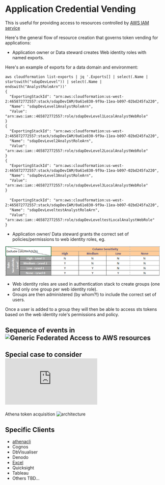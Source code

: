 # Application Credential Vending
This is useful for providing access to resources controlled by [AWS IAM service](https://aws.amazon.com/iam/)

Here's the general flow of resource creation that governs token vending for
applications:

* Application owner or Data steward creates Web identity roles with named exports.

Here's an example of exports for a data domain and environment:

```
aws cloudformation list-exports | jq '.Exports[] | select(.Name | startswith("sdapDevLevel")) | select(.Name | endswith("AnalystRoleArn"))'
{
  "ExportingStackId": "arn:aws:cloudformation:us-west-2:465872772557:stack/sdapDevIAM/0a61e830-9f9a-11ea-b097-02bd245fa220",
  "Name": "sdapDevLevel1AnalystRoleArn",
  "Value": "arn:aws:iam::465872772557:role/sdapDevLevel1LocalAnalystWebRole"
}
{
  "ExportingStackId": "arn:aws:cloudformation:us-west-2:465872772557:stack/sdapDevIAM/0a61e830-9f9a-11ea-b097-02bd245fa220",
  "Name": "sdapDevLevel2AnalystRoleArn",
  "Value": "arn:aws:iam::465872772557:role/sdapDevLevel2LocalAnalystWebRole"
}
{
  "ExportingStackId": "arn:aws:cloudformation:us-west-2:465872772557:stack/sdapDevIAM/0a61e830-9f9a-11ea-b097-02bd245fa220",
  "Name": "sdapDevLevel3AnalystRoleArn",
  "Value": "arn:aws:iam::465872772557:role/sdapDevLevel3LocalAnalystWebRole"
}

  "ExportingStackId": "arn:aws:cloudformation:us-west-2:465872772557:stack/sdapDevIAM/0a61e830-9f9a-11ea-b097-02bd245fa220",
  "Name": "sdapDevLeveltestAnalystRoleArn",
  "Value": "arn:aws:iam::465872772557:role/sdapDevLeveltestLocalAnalystWebRole"
}
```

* Application owner/ Data steward grants the correct set of policies/permissions to web
  identity roles, eg.

![sdap access matrix ](images/analyst-matrix.png)

* Web identity roles are used in authentication stack to create groups (one and only one group per web
identity role).
* Groups are then administered (by whom?!) to include the correct set of users.

Once a user is added to a group they will then be able to access sts tokens
based on the web identity role's permissions and policy.

## Sequence of events in ![Generic Federated Access to AWS resources](https://docs.aws.amazon.com/IAM/latest/UserGuide/images/saml-based-federation.diagram.png)

## Special case to consider ![Federated Access to Athena](https://docs.aws.amazon.com/athena/latest/ug/access-federation-saml.html)

Athena token acquisition ![architecture ](https://docs.aws.amazon.com/athena/latest/ug/images/athena-saml-based-federation.png)

## Specific Clients

* [athenacli](https://github.com/ucopacme/amazon-cognito-cdk-example-for-getting-aws-credentials/blob/dev/docs/athenacli.md)
* Cognos
* DbVisualiser
* Denodo
* [Excel](https://github.com/ucopacme/amazon-cognito-cdk-example-for-getting-aws-credentials/blob/dev/docs/excel.md)
* Quicksight
* Tableau
* Others TBD...
